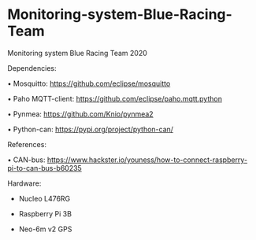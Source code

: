 # Monitoring-system-Blue-Racing-Team
Monitoring system Blue Racing Team 2020 

Dependencies:

•	Mosquitto: https://github.com/eclipse/mosquitto

•	Paho MQTT-client: https://github.com/eclipse/paho.mqtt.python

•	Pynmea: https://github.com/Knio/pynmea2

•	Python-can: https://pypi.org/project/python-can/

References:

•	CAN-bus: https://www.hackster.io/youness/how-to-connect-raspberry-pi-to-can-bus-b60235

Hardware:

* Nucleo L476RG

* Raspberry Pi 3B 

* Neo-6m v2 GPS 

